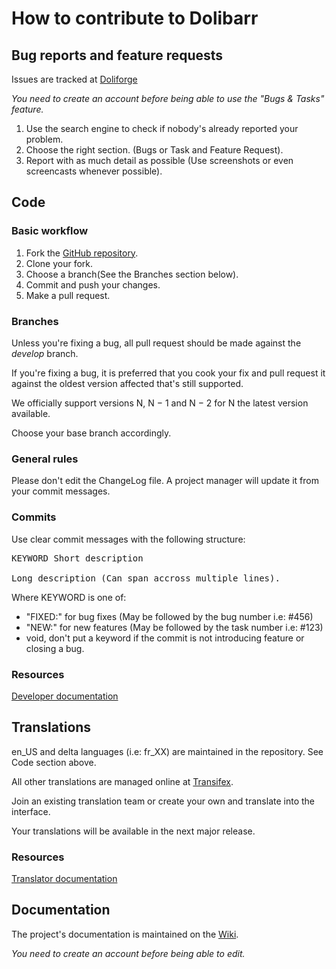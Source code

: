 How to contribute to Dolibarr
=============================

Bug reports and feature requests
--------------------------------
Issues are tracked at [Doliforge](https://doliforge.org/projects/dolibarr)

*You need to create an account before being able to use the "Bugs & Tasks" feature.*

1. Use the search engine to check if nobody's already reported your problem.
2. Choose the right section. (Bugs or Task and Feature Request).
3. Report with as much detail as possible (Use screenshots or even screencasts whenever possible).

Code
----

### Basic workflow

1. Fork the [GitHub repository](https://github.com/Dolibarr/dolibarr).
2. Clone your fork.
3. Choose a branch(See the Branches section below).
4. Commit and push your changes.
5. Make a pull request.

### Branches

Unless you're fixing a bug, all pull request should be made against the *develop* branch.

If you're fixing a bug, it is preferred that you cook your fix and pull request it
against the oldest version affected that's still supported.

We officially support versions N, N − 1 and N − 2 for N the latest version available.

Choose your base branch accordingly.

### General rules
Please don't edit the ChangeLog file. A project manager will update it from your commit messages.

### Commits
Use clear commit messages with the following structure:

<pre>
KEYWORD Short description

Long description (Can span accross multiple lines).
</pre>

Where KEYWORD is one of:

- "FIXED:" for bug fixes (May be followed by the bug number i.e: #456)
- "NEW:" for new features (May be followed by the task number i.e: #123)
- void, don't put a keyword if the commit is not introducing feature or closing a bug.

### Resources
[Developer documentation](http://wiki.dolibarr.org/index.php/Developer_documentation)

Translations
------------
en_US and delta languages (i.e: fr_XX) are maintained in the repository. See Code section above.

All other translations are managed online at [Transifex](https://www.transifex.com/projects/p/dolibarr).

Join an existing translation team or create your own and translate into the interface.

Your translations will be available in the next major release.

### Resources
[Translator documentation](http://wiki.dolibarr.org/index.php/Developer_documentation)

Documentation
-------------
The project's documentation is maintained on the [Wiki](http://wiki.dolibarr.org/index.php).

*You need to create an account before being able to edit.*

